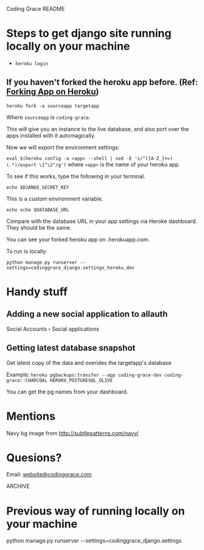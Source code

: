 Coding Grace README

# Steps to get django site running locally on your machine
- `heroku login`

## If you haven't forked the heroku app before. (Ref: [Forking App on Heroku](https://devcenter.heroku.com/articles/fork-app))
`heroku fork -a sourceapp targetapp`


Where `sourceapp` is `coding-grace`.

This will give you an instance to the live database, and also port over the apps installed with it automagically.

Now we will export the environment settings:

`eval $(heroku config -a <app> --shell | sed -E 's/^([A-Z_]+=)(.*)/export \1"\2"/g')` where `<app>` is the name of your heroku app.

To see if this works, type the following in your terminal. 

`echo $DJANGO_SECRET_KEY`

This is a custom environment variable. 

`echo echo $DATABASE_URL`

Compare with the database URL in your app settings via Heroke dashboard. They should be the same.

You can see your forked heroku app on <targetapp>.herokuapp.com.

To run is locally:

`python manage.py runserver --settings=codinggrace_django.settings_heroku_dev`


# Handy stuff
## Adding a new social application to allauth
Social Accounts › Social applications

## Getting latest database snapshot
Get latest copy of the data and overides the targetapp's database

Example: `heroku pgbackups:transfer --app coding-grace-dev coding-grace::CHARCOAL HEROKU_POSTGRESQL_OLIVE`

You can get the pg names from your dashboard.

# Mentions
Navy bg image from http://subtlepatterns.com/navy/

# Quesions?
Email: website@codinggrace.com


ARCHIVE

# Previous way of running locally on your machine
python manage.py runserver --settings=codinggrace_django.settings